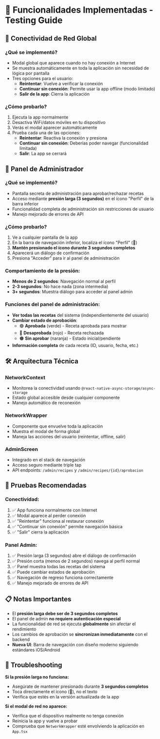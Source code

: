 # 🚀 Funcionalidades Implementadas - Testing Guide

## 📱 Conectividad de Red Global

### ¿Qué se implementó?
- Modal global que aparece cuando no hay conexión a Internet
- Se muestra automáticamente en toda la aplicación sin necesidad de lógica por pantalla
- Tres opciones para el usuario:
  - **Reintentar**: Vuelve a verificar la conexión
  - **Continuar sin conexión**: Permite usar la app offline (modo limitado)
  - **Salir de la app**: Cierra la aplicación

### ¿Cómo probarlo?
1. Ejecuta la app normalmente
2. Desactiva WiFi/datos móviles en tu dispositivo
3. Verás el modal aparecer automáticamente
4. Prueba cada una de las opciones:
   - **Reintentar**: Reactiva la conexión y presiona
   - **Continuar sin conexión**: Deberías poder navegar (funcionalidad limitada)
   - **Salir**: La app se cerrará

## 🔐 Panel de Administrador

### ¿Qué se implementó?
- Pantalla secreta de administración para aprobar/rechazar recetas
- Acceso mediante **presión larga (3 segundos)** en el ícono "Perfil" de la barra inferior
- Funcionalidad completa de administración sin restricciones de usuario
- Manejo mejorado de errores de API

### ¿Cómo probarlo?
1. Ve a cualquier pantalla de la app
2. En la barra de navegación inferior, localiza el ícono "Perfil" (👤)
3. **Mantén presionado el ícono durante 3 segundos completos**
4. Aparecerá un diálogo de confirmación
5. Presiona "Acceder" para ir al panel de administración

### Comportamiento de la presión:
- **Menos de 2 segundos**: Navegación normal al perfil
- **2-3 segundos**: No hace nada (zona intermedia)
- **3+ segundos**: Muestra diálogo para acceder al panel admin

### Funciones del panel de administración:
- **Ver todas las recetas** del sistema (independientemente del usuario)
- **Cambiar estado de aprobación**:
  - 🟢 **Aprobada** (verde) - Receta aprobada para mostrar
  - 🔴 **Desaprobada** (rojo) - Receta rechazada
  - 🟠 **Sin aprobar** (naranja) - Estado inicial/pendiente
- **Información completa** de cada receta (ID, usuario, fecha, etc.)

## 🛠️ Arquitectura Técnica

### NetworkContext
- Monitorea la conectividad usando `@react-native-async-storage/async-storage`
- Estado global accesible desde cualquier componente
- Manejo automático de reconexión

### NetworkWrapper
- Componente que envuelve toda la aplicación
- Muestra el modal de forma global
- Maneja las acciones del usuario (reintentar, offline, salir)

### AdminScreen
- Integrado en el stack de navegación
- Acceso seguro mediante triple tap
- API endpoints: `/admin/recipes` y `/admin/recipes/{id}/aprobacion`

## 🎯 Pruebas Recomendadas

### Conectividad:
1. ✅ App funciona normalmente con Internet
2. ✅ Modal aparece al perder conexión
3. ✅ "Reintentar" funciona al restaurar conexión
4. ✅ "Continuar sin conexión" permite navegación básica
5. ✅ "Salir" cierra la aplicación

### Panel Admin:
1. ✅ Presión larga (3 segundos) abre el diálogo de confirmación
2. ✅ Presión corta (menos de 2 segundos) navega al perfil normal
3. ✅ Panel muestra todas las recetas del sistema
4. ✅ Puede cambiar estados de aprobación
5. ✅ Navegación de regreso funciona correctamente
6. ✅ Manejo mejorado de errores de API

## 📋 Notas Importantes

- El **presión larga debe ser de 3 segundos completos**
- El panel de admin **no requiere autenticación especial**
- La funcionalidad de red se ejecuta **globalmente** sin afectar el rendimiento
- Los cambios de aprobación se **sincronizan inmediatamente** con el backend
- **Nueva UI**: Barra de navegación con diseño moderno siguiendo estándares iOS/Android

## 🐛 Troubleshooting

**Si la presión larga no funciona:**
- Asegúrate de mantener presionado durante **3 segundos completos**
- Toca directamente el ícono (👤), no el texto
- Verifica que estés en la versión actualizada de la app

**Si el modal de red no aparece:**
- Verifica que el dispositivo realmente no tenga conexión
- Reinicia la app y vuelve a probar
- Comprueba que `NetworkWrapper` esté envolviendo la aplicación en `App.tsx`
